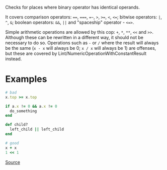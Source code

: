 
Checks for places where binary operator has identical operands.

It covers comparison operators: `==`, `===`, `=~`, `>`, `>=`, `<`, ``<=``;
bitwise operators: `|`, `^`, `&`;
boolean operators: `&&`, `||`
and "spaceship" operator - ``<=>``.

Simple arithmetic operations are allowed by this cop: `+`, `*`, `**`, `<<` and `>>`.
Although these can be rewritten in a different way, it should not be necessary to
do so. Operations such as `-` or `/` where the result will always be the same
(`x - x` will always be 0; `x / x` will always be 1) are offenses, but these
are covered by Lint/NumericOperationWithConstantResult instead.

# Examples

```ruby
# bad
x.top >= x.top

if a.x != 0 && a.x != 0
  do_something
end

def child?
  left_child || left_child
end

# good
x + x
1 << 1
```

[Source](http://www.rubydoc.info/gems/rubocop/RuboCop/Cop/Lint/BinaryOperatorWithIdenticalOperands)